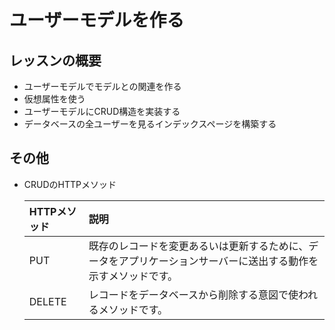 # ユーザーモデルを作る

## レッスンの概要

- ユーザーモデルでモデルとの関連を作る
- 仮想属性を使う
- ユーザーモデルにCRUD構造を実装する
- データベースの全ユーザーを見るインデックスページを構築する

## その他

- CRUDのHTTPメソッド

  | HTTPメソッド | 説明 |
  | :--- | :--- |
  | PUT | 既存のレコードを変更あるいは更新するために、データをアプリケーションサーバーに送出する動作を示すメソッドです。 |
  | DELETE | レコードをデータベースから削除する意図で使われるメソッドです。 |
